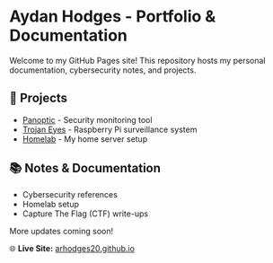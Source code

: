 # Aydan Hodges - Portfolio & Documentation  

Welcome to my GitHub Pages site! This repository hosts my personal documentation, cybersecurity notes, and projects.  

## 🚀 Projects  
- [Panoptic](projects/panoptic.md) - Security monitoring tool  
- [Trojan Eyes](projects/trojan-eyes.md) - Raspberry Pi surveillance system  
- [Homelab](notes/homelab.md) - My home server setup  

## 📚 Notes & Documentation  
- Cybersecurity references  
- Homelab setup  
- Capture The Flag (CTF) write-ups  

More updates coming soon!  

🌐 **Live Site:** [arhodges20.github.io](https://arhodges20.github.io)  

